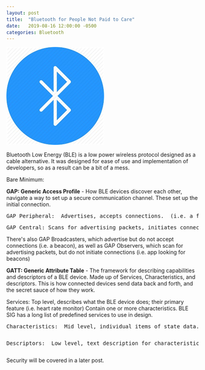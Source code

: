```yaml
---
layout: post
title:  "Bluetooth for People Not Paid to Care"
date:   2019-08-16 12:00:00 -0500
categories: Bluetooth
---
```

![Bluetooth](/images/sig.jpg)

Bluetooth Low Energy (BLE) is a low power wireless protocol designed as a cable alternative.  It was designed
for ease of use and implementation of developers, so as a result can be a bit of a mess.

Bare Minimum:

<b>GAP:  Generic Access Profile</b> - How BLE devices discover each other, navigate a way to set up a secure communication channel.  These set up the initial connection.

  <pre>GAP Peripheral:  Advertises, accepts connections.  (i.e. a fitbit)</pre>

  <pre>GAP Central: Scans for advertising packets, initiates connections (i.e. a smartphone)</pre>

There's also GAP Broadcasters, which advertise but do not accept connections (i.e. a beacon), as well
as GAP Observers, which scan for advertising packets, but do not initiate connections (i.e. app looking for beacons)


<b>GATT:  Generic Attribute Table</b> - The framework for describing capabilities and descriptors of a BLE device.  Made up of Services, Characteristics, and descriptors.  This is how connected devices send data back and forth, and the secret sauce of how they work.

Services:  Top level, describes what the BLE device does; their primary feature (i.e. heart rate monitor)  Contain one or more characteristics.  BLE SIG has a long list of predefined services to use in design.

<pre>Characteristics:  Mid level, individual items of state data.  Have a name, a value, and support one or more operations (read/write)</pre>

<pre><pre>Descriptors:  Low level, text description for characteristics regarding content and interaction</pre></pre>


Security will be covered in a later post.
